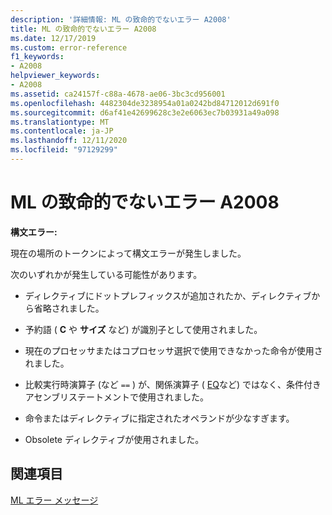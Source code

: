 ```yaml
---
description: '詳細情報: ML の致命的でないエラー A2008'
title: ML の致命的でないエラー A2008
ms.date: 12/17/2019
ms.custom: error-reference
f1_keywords:
- A2008
helpviewer_keywords:
- A2008
ms.assetid: ca24157f-c88a-4678-ae06-3bc3cd956001
ms.openlocfilehash: 4482304de3238954a01a0242bd84712012d691f0
ms.sourcegitcommit: d6af41e42699628c3e2e6063ec7b03931a49a098
ms.translationtype: MT
ms.contentlocale: ja-JP
ms.lasthandoff: 12/11/2020
ms.locfileid: "97129299"
---
```

# <a name="ml-nonfatal-error-a2008"></a>ML の致命的でないエラー A2008

**構文エラー:**

現在の場所のトークンによって構文エラーが発生しました。

次のいずれかが発生している可能性があります。

- ディレクティブにドットプレフィックスが追加されたか、ディレクティブから省略されました。

- 予約語 ( **C** や **サイズ** など) が識別子として使用されました。

- 現在のプロセッサまたはコプロセッサ選択で使用できなかった命令が使用されました。

- 比較実行時演算子 (など `==` ) が、関係演算子 ( [EQ](operator-eq.md)など) ではなく、条件付きアセンブリステートメントで使用されました。

- 命令またはディレクティブに指定されたオペランドが少なすぎます。

- Obsolete ディレクティブが使用されました。

## <a name="see-also"></a>関連項目

[ML エラー メッセージ](ml-error-messages.md)
